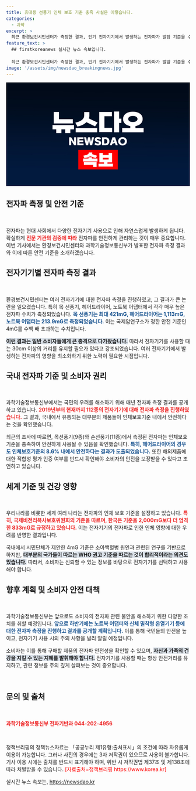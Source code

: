 ```yaml
---
title: 휴대용 선풍기 인체 보호 기준 충족 사실은 이렇습니다.
categories:
  - 과학
excerpt: >
  최근 환경보건시민센터가 측정한 결과, 인기 전자기기에서 발생하는 전자파가 발암 기준을 수백 배 초과해 소비자 우려가 증가하고 있습니다! 안전을 위해 전자기기 사용 시 30cm 이상 거리 유지가 필수인데, 당신은 얼마나 안전한가요?
feature_text: >
  ## firstkoreanews 실시간 뉴스 속보입니다.

  최근 환경보건시민센터가 측정한 결과, 인기 전자기기에서 발생하는 전자파가 발암 기준을 수백 배 초과해 소비자 우려가 증가하고 있습니다! 안전을 위해 전자기기 사용 시 30cm 이상 거리 유지가 필수인데, 당신은 얼마나 안전한가요?
image: '/assets/img/newsdao_breakingnews.jpg'
---
```


<p><img src="/assets/img/newsdao_breakingnews.jpg" alt="firstkoreanews 속보" /></p>

<h2 data-ke-size="size26">전자파 측정 및 안전 기준</h2>

<p data-ke-size="size16">&nbsp;</p>

<p>전자파는 현대 사회에서 다양한 전자기기 사용으로 인해 자연스럽게 발생하게 됩니다. 확실하게 <b><span style="color: #ee2323;">전문 기관의 검증에 따라</span></b> 전자파를 안전하게 관리하는 것이 매우 중요합니다. 이번 기사에서는 환경보건시민센터와 과학기술정보통신부가 발표한 전자파 측정 결과와 이에 따른 안전 기준을 소개하겠습니다. </p>

<h2 data-ke-size="size26">전자기기별 전자파 측정 결과</h2>

<p data-ke-size="size16">&nbsp;</p>

<p>환경보건시민센터는 여러 전자기기에 대한 전자파 측정을 진행하였고, 그 결과가 큰 논란을 일으켰습니다. 특히 목 선풍기, 헤어드라이어, 노트북 어댑터에서 각각 매우 높은 전자파 수치가 측정되었습니다. <b><span style="color: #1a5490;">목 선풍기는 최대 421mG, 헤어드라이어는 1,113mG, 노트북 어댑터는 213.9mG로 측정되었습니다.</span></b> 이는 국제암연구소가 정한 안전 기준인 4mG를 수백 배 초과하는 수치입니다. </p>

<p><b><span style="background-color: #21538527;">이런 결과는 일반 소비자들에게 큰 충격으로 다가왔습니다.</span></b> 따라서 전자기기를 사용할 때는 30cm 이상의 거리를 유지할 필요가 있다고 강조되었습니다. 여러 전자기기에서 발생하는 전자파의 영향을 최소화하기 위한 노력이 필요한 시점입니다.</p>

<h2 data-ke-size="size26">국내 전자파 기준 및 소비자 권리</h2>

<p data-ke-size="size16">&nbsp;</p>

<p>과학기술정보통신부에서는 국민의 우려를 해소하기 위해 매년 전자파 측정 결과를 공개하고 있습니다. <b><span style="color: #ee2323;">2019년부터 현재까지 112종의 전자기기에 대해 전자파 측정을 진행하였습니다.</span></b> 그 결과, 국내에서 유통되는 대부분의 제품들이 인체보호기준 내에서 안전하다는 것을 확인했습니다. </p>

<p>최근의 조사에 따르면, 목선풍기(9종)와 손선풍기(11종)에서 측정된 전자파는 인체보호기준을 충족하여 안전하게 사용될 수 있음을 확인했습니다. <b><span style="color: #1a5490;">특히, 헤어드라이어의 경우도 인체보호기준의 8.6% 내에서 안전하다는 결과가 도출되었습니다.</span></b> 또한 해외제품에 대한 적합성 평가 인증 여부를 반드시 확인해야 소비자의 안전을 보장받을 수 있다고 조언하고 있습니다. </p>

<h2 data-ke-size="size26">세계 기준 및 건강 영향</h2>

<p data-ke-size="size16">&nbsp;</p>

<p>우리나라를 비롯한 세계 여러 나라는 전자파의 인체 보호 기준을 설정하고 있습니다. <b><span style="color: #ee2323;">특히, 국제비전리복사보호위원회의 기준을 따르며, 한국은 기준을 2,000mG보다 더 엄격한 833mG로 규정하고 있습니다.</span></b> 이는 전자기기의 전자파로 인한 인체 영향에 대한 우려를 반영한 결과입니다.</p>

<p>국내에서 시민단체가 제안한 4mG 기준은 소아백혈병 원인과 관련된 연구를 기반으로 하지만, <b><span style="background-color: #21538527;">대부분의 국가들이 따르는 WHO 권고 기준을 따르는 것이 합리적이라는 의견도 있습니다.</span></b> 따라서, 소비자는 신뢰할 수 있는 정보를 바탕으로 전자기기를 선택하고 사용해야 합니다.</p>

<h2 data-ke-size="size26">향후 계획 및 소비자 안전 대책</h2>

<p data-ke-size="size16">&nbsp;</p>

<p>과학기술정보통신부는 앞으로도 소비자의 전자파 관련 불안을 해소하기 위한 다양한 조치를 취할 예정입니다. <b><span style="color: #1a5490;">앞으로 하반기에는 노트북 어댑터와 신체 밀착형 온열기기 등에 대한 전자파 측정을 진행하고 결과를 공개할 계획입니다.</span></b> 이를 통해 국민들의 안전을 높이고, 전자기기 사용 시의 주의 사항을 널리 알릴 예정입니다.</p>

<p>소비자는 이를 통해 구매할 제품의 전자파 안전성을 확인할 수 있으며, <b><span style="background-color: #21538527;">자신과 가족의 건강을 지킬 수 있는 지혜를 발휘해야 합니다.</span></b> 전자기기를 사용할 때는 항상 안전거리를 유지하고, 관련 정보를 주의 깊게 살펴보는 것이 중요합니다. </p>

<p data-ke-size="size16">&nbsp;</p>

<article>
    <h2 data-ke-size="size26">문의 및 출처</h2>
    <p data-ke-size="size16">&nbsp;</p>
    <b><span style="color: #ee2323;">과학기술정보통신부 전파기반과 044-202-4956</span></b>
    <p data-ke-size="size16">&nbsp;</p>
    <p>정책브리핑의 정책뉴스자료는 「공공누리 제1유형:출처표시」의 조건에 따라 자유롭게 이용이 가능합니다. 그러나 사진의 경우에는 3자 저작권이 있으므로 사용이 불가합니다. 기사 이용 시에는 출처를 반드시 표기해야 하며, 위반 시 저작권법 제37조 및 제138조에 따라 처벌받을 수 있습니다. <span style="color:red">[자료출처=정책브리핑 https://www.korea.kr]</span></p>
</article>
실시간 뉴스 속보는, <a href="https://newsdao.kr" rel="dofollow">https://newsdao.kr</a>


